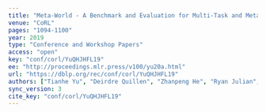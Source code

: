 ```yaml
---
title: "Meta-World - A Benchmark and Evaluation for Multi-Task and Meta Reinforcement Learning."
venue: "CoRL"
pages: "1094-1100"
year: 2019
type: "Conference and Workshop Papers"
access: "open"
key: "conf/corl/YuQHJHFL19"
ee: "http://proceedings.mlr.press/v100/yu20a.html"
url: "https://dblp.org/rec/conf/corl/YuQHJHFL19"
authors: ["Tianhe Yu", "Deirdre Quillen", "Zhanpeng He", "Ryan Julian", "Karol Hausman", "Chelsea Finn", "Sergey Levine"]
sync_version: 3
cite_key: "conf/corl/YuQHJHFL19"
---
```

